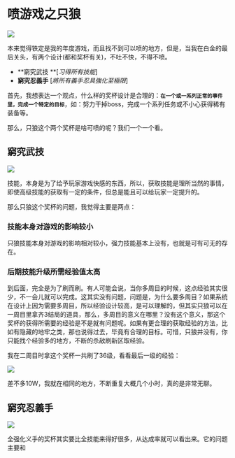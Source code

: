 # 喷游戏之只狼

![](https://www.colorgamer.com/usr/uploads/2019/04/39576482.jpg)

本来觉得铁定是我的年度游戏，而且找不到可以喷的地方，但是，当我在白金的最后关头，有两个设计(都和奖杯有关)，不吐不快，不得不喷。



- **窮究武技 **[*习得所有技能*]
- **窮究忍義手** [*將所有義手忍具強化至極限*]



首先，我想表达一个观点，什么样的奖杯设计是合理的：**`在一个或一系列正常的事件里，完成一个特定的目标`**，如：努力干掉boss，完成一个系列任务或不小心获得稀有装备等。

那么，只狼这个两个奖杯是啥可喷的呢？我们一个一个看。

## 窮究武技

![](https://www.colorgamer.com/usr/uploads/2019/05/3097497150.jpg)

技能，本身是为了给予玩家游戏快感的东西，所以，获取技能是理所当然的事情，即使高级技能的获取有一定的条件，但总是能且可以给玩家一定提升的。

那么只狼这个奖杯的问题，我觉得主要是两点：

### 技能本身对游戏的影响较小

只狼技能本身对游戏的影响相对较小，强力技能基本上没有，也就是可有可无的存在。



### 后期技能升级所需经验值太高

到后面，完全是为了刷而刷。有人可能会说，当你多周目的时候，这点经验其实很少，不一会儿就可以完成。这其实没有问题，问题是，为什么要多周目？如果系统在设计上因为需要多周目，所以经验设计较高，是可以理解的，但其实只狼可以在一周目里拿齐3结局的道具，那么，多周目的意义在哪里？没有这个意义，那这个奖杯的获得所需要的经验是不是就有问题呢。如果有更合理的获取经验的方法，比如有隐藏的地牢之类，那也说得过去，毕竟有合理的目标。可惜，只狼并没有，你只能找个经验多的地方，不断的杀敌刷新区取经验。

我在二周目时拿这个奖杯一共刷了36级，看看最后一级的经验：

![](https://www.colorgamer.com/usr/uploads/2019/05/822071415.jpg)

差不多10W，我就在相同的地方，不断重复大概几个小时，真的是非常无聊。

## 窮究忍義手

![](https://www.colorgamer.com/usr/uploads/2019/05/56758152.jpg)

全强化义手的奖杯其实要比全技能来得好很多，从达成率就可以看出来。它的问题主要和 

